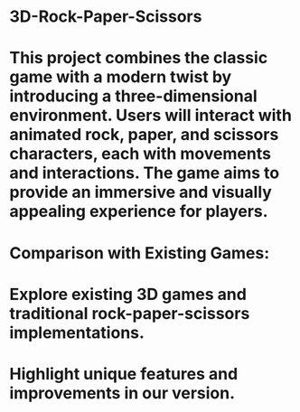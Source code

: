 # 3D-Rock-Paper-Scissors
# This project combines the classic game with a modern twist by introducing a three-dimensional environment. Users will interact with animated rock, paper, and scissors characters, each with  movements and interactions. The game aims to provide an immersive and visually appealing experience for players.

# Comparison with Existing Games:

# Explore existing 3D games and traditional rock-paper-scissors implementations.
# Highlight unique features and improvements in our version.
